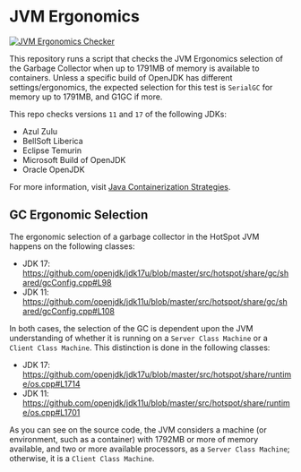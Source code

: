 # JVM Ergonomics

[![JVM Ergonomics Checker](https://github.com/brunoborges/jvm-ergonomics/workflows/JVM%20Ergonomics%20Checker/badge.svg)](https://github.com/brunoborges/jvm-ergonomics/actions/workflows/build.yml)

This repository runs a script that checks the JVM Ergonomics selection of the Garbage Collector when up to 1791MB of memory is available to containers. Unless a specific build of OpenJDK has different settings/ergonomics, the expected selection for this test is `SerialGC` for memory up to 1791MB, and G1GC if more.

This repo checks versions `11` and `17` of the following JDKs:

- Azul Zulu
- BellSoft Liberica
- Eclipse Temurin
- Microsoft Build of OpenJDK
- Oracle OpenJDK

For more information, visit [Java Containerization Strategies](https://docs.microsoft.com/en-us/azure/developer/java/containers/).

## GC Ergonomic Selection

The ergonomic selection of a garbage collector in the HotSpot JVM happens on the following classes:

- JDK 17: https://github.com/openjdk/jdk17u/blob/master/src/hotspot/share/gc/shared/gcConfig.cpp#L98
- JDK 11: https://github.com/openjdk/jdk11u/blob/master/src/hotspot/share/gc/shared/gcConfig.cpp#L108

In both cases, the selection of the GC is dependent upon the JVM understanding of whether it is running on a `Server Class Machine` or a `Client Class Machine`. This distinction is done in the following classes:

- JDK 17: https://github.com/openjdk/jdk17u/blob/master/src/hotspot/share/runtime/os.cpp#L1714
- JDK 11: https://github.com/openjdk/jdk11u/blob/master/src/hotspot/share/runtime/os.cpp#L1701

As you can see on the source code, the JVM considers a machine (or environment, such as a container) with 1792MB or more of memory available, and two or more available processors, as a `Server Class Machine`; otherwise, it is a `Client Class Machine`.
